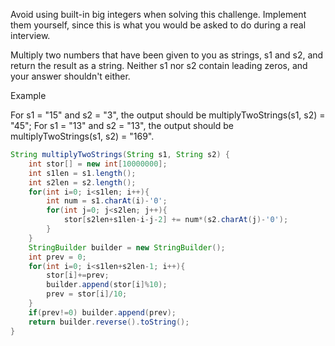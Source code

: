 Avoid using built-in big integers when solving this challenge. Implement them yourself, since this is what you would be asked to do during a real interview.

Multiply two numbers that have been given to you as strings, s1 and s2, and return the result as a string. Neither s1 nor s2 contain leading zeros, and your answer shouldn't either.

Example

For s1 = "15" and s2 = "3", the output should be
multiplyTwoStrings(s1, s2) = "45";
For s1 = "13" and s2 = "13", the output should be
multiplyTwoStrings(s1, s2) = "169".
```java
String multiplyTwoStrings(String s1, String s2) {
    int stor[] = new int[10000000];
    int s1len = s1.length();
    int s2len = s2.length();
    for(int i=0; i<s1len; i++){
        int num = s1.charAt(i)-'0';
        for(int j=0; j<s2len; j++){
            stor[s2len+s1len-i-j-2] += num*(s2.charAt(j)-'0');
        }
    }
    StringBuilder builder = new StringBuilder();
    int prev = 0;
    for(int i=0; i<s1len+s2len-1; i++){
        stor[i]+=prev;
        builder.append(stor[i]%10);        
        prev = stor[i]/10;
    }
    if(prev!=0) builder.append(prev);
    return builder.reverse().toString();
}
```